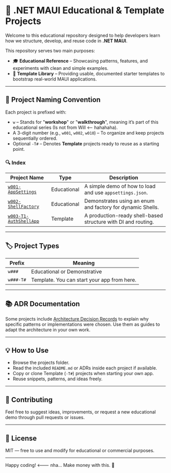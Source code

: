 # 🧪 .NET MAUI Educational & Template Projects

Welcome to this educational repository designed to help developers learn how we structure, develop, and reuse code in **.NET MAUI**.

This repository serves two main purposes:

- 🎓 **Educational Reference** – Showcasing patterns, features, and experiments with clean and simple examples.
- 🧰 **Template Library** – Providing usable, documented starter templates to bootstrap real-world MAUI applications.

---

## 📁 Project Naming Convention

Each project is prefixed with:

- `w` – Stands for "**workshop**" or "**walkthrough**", meaning it’s part of this educational series (Is not from Will <-- hahahaha).
- A 3-digit number (e.g., `w001`, `w002`, `w010`) – To organize and keep projects sequentially ordered.
- Optional `-T#` – Denotes **Template** projects ready to reuse as a starting point.

### 🔍 Index

| Project Name                                                                 | Type         | Description                                                   |
|------------------------------------------------------------------------------|--------------|---------------------------------------------------------------|
| [`w001-AppSettings`](./ADR-w001.md/)                           | Educational  | A simple demo of how to load and use `appsettings.json`.      |
| [`w002-ShellFactory`](./ADR-w002.md/)                         | Educational  | Demonstrates using an enum and factory for dynamic Shells.    |
| [`w003-T1-AuthShellApp`](./ADR-w001.md)                   | Template     | A production-ready shell-based structure with DI and routing. |


---

## 🏷️ Project Types

| Prefix     | Meaning                                     |
|------------|---------------------------------------------|
| `w###`     | Educational or Demonstrative                |
| `w###-T#`  | Template. You can start your app from here. |

---

## 📚 ADR Documentation

Some projects include [Architecture Decision Records](./ADR) to explain why specific patterns or implementations were chosen. Use them as guides to adapt the architecture in your own work.

---

## 💡 How to Use

- Browse the projects folder.
- Read the included `README.md` or ADRs inside each project if available.
- Copy or clone Template (`-T#`) projects when starting your own app.
- Reuse snippets, patterns, and ideas freely.

---

## 🤝 Contributing

Feel free to suggest ideas, improvements, or request a new educational demo through pull requests or issues.

---

## 📜 License

MIT — free to use and modify for educational or commercial purposes.

---

Happy coding!   <--- nha... Make money with this. 🚀
